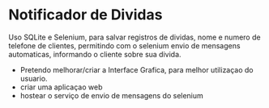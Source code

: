 <h1>Notificador de Dividas</h1>

Uso SQLite e Selenium, para salvar registros de dividas, nome e numero de telefone de clientes, permitindo
com o selenium envio de mensagens automaticas, informando o cliente sobre sua divida.


- Pretendo melhorar/criar a Interface Grafica, para melhor utilizaçao do usuario.
- criar uma aplicaçao web
- hostear o serviço de envio de mensagens do selenium
